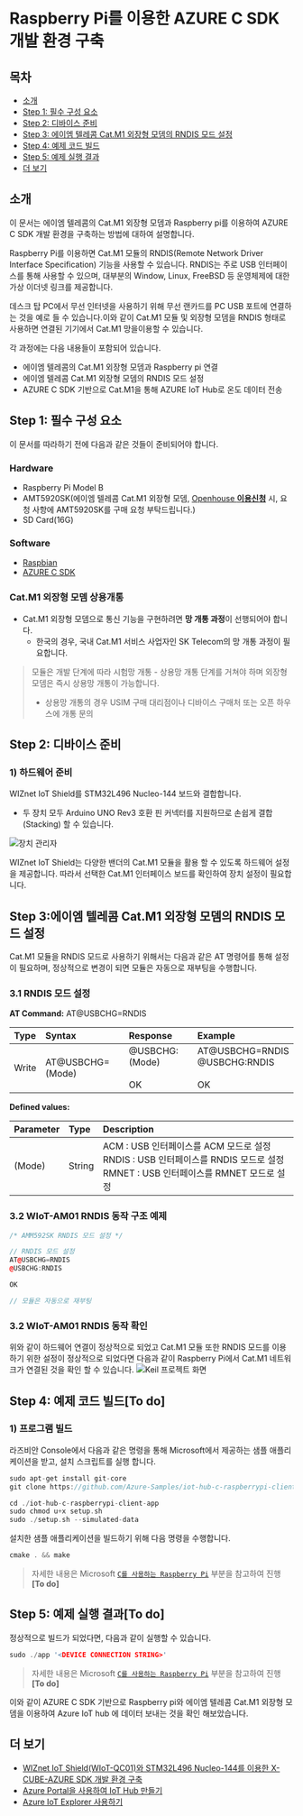 # Raspberry Pi를 이용한 AZURE C SDK 개발 환경 구축

## 목차

-   [소개](#Introduction)
-   [Step 1: 필수 구성 요소](#Step-1-Prerequisites)
-   [Step 2: 디바이스 준비](#Step-2-PrepareDevice)
-   [Step 3: 에이엠 텔레콤 Cat.M1 외장형 모뎀의 RNDIS 모드 설정](#Step-3-SetRNDIS)
-   [Step 4: 예제 코드 빌드](#Step-4-Build)
-   [Step 5: 예제 실행 결과](#Step-5-Execute)
-   [더 보기](#ReadMore)


<a name="Introduction"></a>
## 소개

이 문서는 에이엠 텔레콤의 Cat.M1 외장형 모뎀과 Raspberry pi를 이용하여 AZURE C SDK 개발 환경을 구축하는 방법에 대하여 설명합니다.

Raspberry Pi를 이용하면 Cat.M1 모듈의 RNDIS(Remote Network Driver Interface Specification) 기능을 사용할 수 있습니다. RNDIS는 주로 USB 인터페이스를 통해 사용할 수 있으며, 대부분의 Window, Linux, FreeBSD 등 운영체제에 대한 가상 이더넷 링크를 제공합니다.

데스크 탑 PC에서 무선 인터넷을 사용하기 위해 무선 랜카드를 PC USB 포트에 연결하는 것을 예로 들 수 있습니다.이와 같이 Cat.M1 모듈 및 외장형 모뎀을 RNDIS 형태로 사용하면 연결된 기기에서 Cat.M1 망을이용할 수 있습니다.

각 과정에는 다음 내용들이 포함되어 있습니다.
- 에이엠 텔레콤의 Cat.M1 외장형 모뎀과 Raspberry pi 연결
- 에이엠 텔레콤 Cat.M1 외장형 모뎀의 RNDIS 모드 설정
- AZURE C SDK 기반으로 Cat.M1을 통해 AZURE IoT Hub로 온도 데이터 전송


<a name="Step-1-Prerequisites"></a>
## Step 1: 필수 구성 요소
이 문서를 따라하기 전에 다음과 같은 것들이 준비되어야 합니다.

### Hardware
  - Raspberry Pi Model B
  - AMT5920SK(에이엠 텔레콤 Cat.M1 외장형 모뎀, [Openhouse **이용신청**](https://www.sktiot.com/iot/support/openhouse/reservation/openhouseMain) 시, 요청 사항에 AMT5920SK를 구매 요청 부탁드립니다.)
  - SD Card(16G)

### Software
  - [Raspbian](https://www.raspberrypi.org/downloads/raspbian/)
  - [AZURE C SDK](https://docs.microsoft.com/ko-kr/azure/iot-hub/iot-hub-raspberry-pi-kit-c-get-started)


### Cat.M1 외장형 모뎀 상용개통 
  - Cat.M1 외장형 모뎀으로 통신 기능을 구현하려면 **망 개통 과정**이 선행되어야 합니다.
    - 한국의 경우, 국내 Cat.M1 서비스 사업자인 SK Telecom의 망 개통 과정이 필요합니다.

> 모듈은 개발 단계에 따라 시험망 개통 - 상용망 개통 단계를 거쳐야 하며 외장형 모뎀은 즉시 상용망 개통이 가능합니다.
> - 상용망 개통의 경우 USIM 구매 대리점이나 디바이스 구매처 또는 오픈 하우스에 개통 문의

<a name="Step-2-PrepareDevice"></a>
## Step 2: 디바이스 준비

### 1) 하드웨어 준비

WIZnet IoT Shield를 STM32L496 Nucleo-144 보드와 결합합니다.
- 두 장치 모두 Arduino UNO Rev3 호환 핀 커넥터를 지원하므로 손쉽게 결합(Stacking) 할 수 있습니다.

![][1] 

WIZnet IoT Shield는 다양한 밴더의 Cat.M1 모듈을 활용 할 수 있도록 하드웨어 설정을 제공합니다. 따라서 선택한 Cat.M1 인터페이스 보드를 확인하여 장치 설정이 필요합니다.


<a name="#Step-3-SetRNDIS"></a>
## Step 3:에이엠 텔레콤 Cat.M1 외장형 모뎀의 RNDIS 모드 설정

Cat.M1 모듈을 RNDIS 모드로 사용하기 위해서는 다음과 같은 AT 명령어를 통해 설정이 필요하며, 정상적으로 변경이 되면 모듈은 자동으로 재부팅을 수행합니다.

### 3.1 RNDIS 모드 설정

**AT Command:** AT@USBCHG=RNDIS

| Type | Syntax | Response | Example
|:--------|:--------|:--------|:--------|
| Write  | AT@USBCHG=(Mode) | @USBCHG:(Mode)<br><br>OK | AT@USBCHG=RNDIS<br>@USBCHG:RNDIS<br><br>OK<br> |

**Defined values:**

| Parameter | Type | Description |
|:--------|:--------|:--------|
| (Mode) | String | ACM : USB 인터페이스를 ACM 모드로 설정<br>RNDIS : USB 인터페이스를 RNDIS 모드로 설정<br>RMNET : USB 인터페이스를 RMNET 모드로 설정 |

### 3.2 WIoT-AM01 RNDIS 동작 구조 예제

```cpp
/* AMM592SK RNDIS 모드 설정 */

// RNDIS 모드 설정
AT@USBCHG=RNDIS
@USBCHG:RNDIS

OK

// 모듈은 자동으로 재부팅
```

### 3.2 WIoT-AM01 RNDIS 동작 확인
위와 같이 하드웨어 연결이 정상적으로 되었고 Cat.M1 모듈 또한 RNDIS 모드를 이용하기 위한 설정이 정상적으로 되었다면 다음과 같이 Raspberry Pi에서 Cat.M1 네트워크가 연결된 것을 확인 할 수 있습니다.
![][2]


<a name="Step-4-Build"></a>
## Step 4: 예제 코드 빌드[To do]

### 1) 프로그램 빌드

라즈비안 Console에서 다음과 같은 명령을 통해 Microsoft에서 제공하는 샘플 애플리케이션을 받고, 설치 스크립트를 실행 합니다.

```cpp
sudo apt-get install git-core
git clone https://github.com/Azure-Samples/iot-hub-c-raspberrypi-client-app.git

cd ./iot-hub-c-raspberrypi-client-app
sudo chmod u+x setup.sh
sudo ./setup.sh --simulated-data

```

설치한 샘플 애플리케이션을 빌드하기 위해 다음 명령을 수행합니다.
```cpp
cmake . && make
```

> 자세한 내용은 Microsoft [`C를 사용하는 Raspberry Pi`](https://docs.microsoft.com/ko-kr/azure/iot-hub/iot-hub-raspberry-pi-kit-c-get-started) 부분을 참고하여 진행
> **[To do]**

<a name="Step-5-Execute"></a>
## Step 5: 예제 실행 결과[To do]
정상적으로 빌드가 되었다면, 다음과 같이 실행할 수 있습니다.

```cpp
sudo ./app '<DEVICE CONNECTION STRING>'
```
> 자세한 내용은 Microsoft [`C를 사용하는 Raspberry Pi`](https://docs.microsoft.com/ko-kr/azure/iot-hub/iot-hub-raspberry-pi-kit-c-get-started) 부분을 참고하여 진행
> **[To do]**

이와 같이 AZURE C SDK 기반으로 Raspberry pi와 에이엠 텔레콤 Cat.M1 외장형 모뎀을 이용하여 Azure IoT hub 에 데이터 보내는 것을 확인 해보았습니다.


<a name="ReadMore"></a>
## 더 보기
* [WIZnet IoT Shield(WIoT-QC01)와 STM32L496 Nucleo-144를 이용한 X-CUBE-AZURE SDK 개발 환경 구축][nucleo-stm32l496_azure-st-sdk]
* [Azure Portal을 사용하여 IoT Hub 만들기](https://docs.microsoft.com/ko-kr/azure/iot-hub/iot-hub-create-through-portal)
* [Azure IoT Explorer 사용하기](https://github.com/Azure/azure-iot-explorer#getting-azure-iot-explorer)



[nucleo-stm32l496_azure-st-sdk]: ./nucleo_stm32l496_azure_st_sdk_bg96.md
[st-azure-dashboard]: ../../../../Azure_Cloud/st_azure_dashboard.md

[1]: ../../../../../images/raspberrypi-azure-c-sdk-1.png "장치 관리자"
[2]: ../../../../../images/raspberrypi-azure-c-sdk-2.png "Keil 프로젝트 화면"



